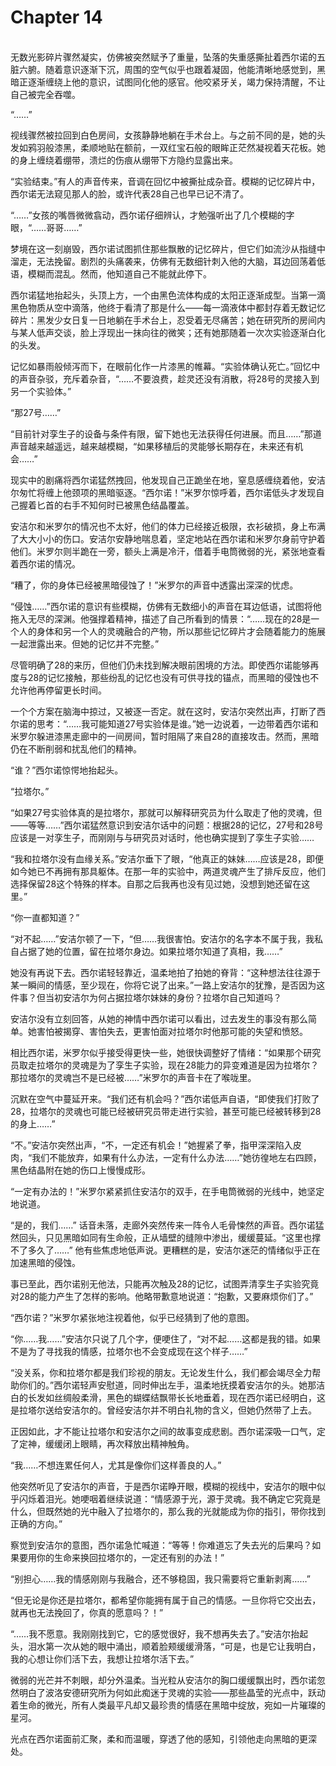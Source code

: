 # Chapter 14

<br>
无数光影碎片骤然凝实，仿佛被突然赋予了重量，坠落的失重感撕扯着西尔诺的五脏六腑。随着意识逐渐下沉，周围的空气似乎也跟着凝固，他能清晰地感觉到，黑暗正逐渐缠绕上他的意识，试图同化他的感官。他咬紧牙关，竭力保持清醒，不让自己被完全吞噬。

“……”

视线骤然被拉回到白色房间，女孩静静地躺在手术台上。与之前不同的是，她的头发如鸦羽般漆黑，柔顺地贴在额前，一双红宝石般的眼眸正茫然凝视着天花板。她的身上缠绕着绷带，溃烂的伤痕从绷带下方隐约显露出来。

“实验结束。”有人的声音传来，音调在回忆中被撕扯成杂音。模糊的记忆碎片中，西尔诺无法窥见那人的脸，或许代表28自己也早已记不清了。

“……”女孩的嘴唇微微翕动，西尔诺仔细辨认，才勉强听出了几个模糊的字眼，“……哥哥……”

梦境在这一刻崩毁，西尔诺试图抓住那些飘散的记忆碎片，但它们如流沙从指缝中溜走，无法挽留。剧烈的头痛袭来，仿佛有无数细针刺入他的大脑，耳边回荡着低语，模糊而混乱。然而，他知道自己不能就此停下。

西尔诺猛地抬起头，头顶上方，一个由黑色流体构成的太阳正逐渐成型。当第一滴黑色物质从空中滴落，他终于看清了那是什么——每一滴液体中都封存着无数记忆碎片：黑发少女日复一日地躺在手术台上，忍受着无尽痛苦；她在研究所的房间内与某人低声交谈，脸上浮现出一抹向往的微笑；还有她那随着一次次实验逐渐白化的头发。

记忆如暴雨般倾泻而下，在眼前化作一片漆黑的帷幕。“实验体确认死亡。”回忆中的声音杂驳，充斥着杂音，“……不要浪费，趁灵还没有消散，将28号的灵接入到另一个实验体。”

“那27号……”

“目前针对孪生子的设备与条件有限，留下她也无法获得任何进展。而且……”那道声音越来越遥远，越来越模糊，“如果移植后的灵能够长期存在，未来还有机会……”

现实中的剧痛将西尔诺猛然拽回，他发现自己正跪坐在地，窒息感缠绕着他，安洁尔匆忙将缠上他颈项的黑暗驱逐。“西尔诺！”米罗尔惊呼着，西尔诺低头才发现自己握着匕首的右手不知何时已被黑色结晶覆盖。

安洁尔和米罗尔的情况也不太好，他们的体力已经接近极限，衣衫破损，身上布满了大大小小的伤口。安洁尔安静地喘息着，坚定地站在西尔诺和米罗尔身前守护着他们。米罗尔则半跪在一旁，额头上满是冷汗，借着手电筒微弱的光，紧张地查看着西尔诺的情况。

“糟了，你的身体已经被黑暗侵蚀了！”米罗尔的声音中透露出深深的忧虑。

“侵蚀……”西尔诺的意识有些模糊，仿佛有无数细小的声音在耳边低语，试图将他拖入无尽的深渊。他强撑着精神，描述了自己所看到的情景：“……现在的28是一个人的身体和另一个人的灵魂融合的产物，所以那些记忆碎片才会随着能力的施展一起泄露出来。但她的记忆并不完整。”

尽管明确了28的来历，但他们仍未找到解决眼前困境的方法。即使西尔诺能够再度与28的记忆接触，那些纷乱的记忆也没有可供寻找的锚点，而黑暗的侵蚀也不允许他再停留更长时间。

一个个方案在脑海中掠过，又被逐一否定。就在这时，安洁尔突然出声，打断了西尔诺的思考：“……我可能知道27号实验体是谁。”她一边说着，一边带着西尔诺和米罗尔躲进漆黑走廊中的一间房间，暂时阻隔了来自28的直接攻击。然而，黑暗仍在不断削弱和扰乱他们的精神。

“谁？”西尔诺惊愕地抬起头。

“拉塔尔。”

“如果27号实验体真的是拉塔尔，那就可以解释研究员为什么取走了他的灵魂，但——等等……”西尔诺猛然意识到安洁尔话中的问题：根据28的记忆，27号和28号应该是一对孪生子，而刚刚与与研究员对话时，他也确实提到了孪生子实验……

“我和拉塔尔没有血缘关系。”安洁尔垂下了眼，“他真正的妹妹……应该是28，即便如今她已不再拥有那具躯体。在那一年的实验中，两道灵魂产生了排斥反应，他们选择保留28这个特殊的样本。自那之后我再也没有见过她，没想到她还留在这里。”

“你一直都知道？”

“对不起……”安洁尔顿了一下，“但……我很害怕。安洁尔的名字本不属于我，我私自占据了她的位置，留在拉塔尔身边。如果拉塔尔知道了真相，我……”

她没有再说下去。西尔诺轻轻靠近，温柔地拍了拍她的脊背：“这种想法往往源于某一瞬间的情感，至少现在，你将它说了出来。”一路上安洁尔的犹豫，是否因为这件事？但当初安洁尔为何占据拉塔尔妹妹的身份？拉塔尔自己知道吗？

安洁尔没有立刻回答，从她的神情中西尔诺可以看出，过去发生的事没有那么简单。她害怕被揭穿、害怕失去，更害怕面对拉塔尔时他那可能的失望和愤怒。

相比西尔诺，米罗尔似乎接受得更快一些，她很快调整好了情绪：“如果那个研究员取走拉塔尔的灵魂是为了孪生子实验，现在28能力的异变难道是因为拉塔尔？那拉塔尔的灵魂岂不是已经被……”米罗尔的声音卡在了喉咙里。

沉默在空气中蔓延开来。“我们还有机会吗？”西尔诺低声自语，“即使我们打败了28，拉塔尔的灵魂也可能已经被研究员带走进行实验，甚至可能已经被转移到28的身上……”

“不。”安洁尔突然出声，“不，一定还有机会！”她握紧了拳，指甲深深陷入皮肉，“我们不能放弃，如果有什么办法，一定有什么办法……”她彷徨地左右四顾，黑色结晶附在她的伤口上慢慢成形。

“一定有办法的！”米罗尔紧紧抓住安洁尔的双手，在手电筒微弱的光线中，她坚定地说道。

“是的，我们……” 话音未落，走廊外突然传来一阵令人毛骨悚然的声音。西尔诺猛然回头，只见黑暗如同有生命般，正从墙壁的缝隙中渗出，缓缓蔓延。“这里也撑不了多久了……” 他有些焦虑地低声说。更糟糕的是，安洁尔迷茫的情绪似乎正在加速黑暗的侵蚀。

事已至此，西尔诺别无他法，只能再次触及28的记忆，试图弄清孪生子实验究竟对28的能力产生了怎样的影响。他略带歉意地说道：“抱歉，又要麻烦你们了。”

“西尔诺？”米罗尔紧张地注视着他，似乎已经猜到了他的意图。

“你……我……”安洁尔只说了几个字，便哽住了，“对不起……这都是我的错。如果不是为了寻找我的情感，拉塔尔也不会变成现在这个样子……”

“没关系，你和拉塔尔都是我们珍视的朋友。无论发生什么，我们都会竭尽全力帮助你们的。”西尔诺轻声安慰道，同时伸出左手，温柔地抚摸着安洁尔的头。她那洁白的长发如丝绸般柔滑，黑色的蝴蝶结飘带长长地垂着，现在西尔诺已经明白，这是拉塔尔送给安洁尔的。曾经安洁尔并不明白礼物的含义，但她仍然带了上去。

正因如此，才不能让拉塔尔和安洁尔之间的故事变成悲剧。西尔诺深吸一口气，定了定神，缓缓闭上眼睛，再次释放出精神触角。

“我……不想连累任何人，尤其是像你们这样善良的人。”

他突然听见了安洁尔的声音，于是西尔诺睁开眼，模糊的视线中，安洁尔的眼中似乎闪烁着泪光。她哽咽着继续说道：“情感源于光，源于灵魂。我不确定它究竟是什么，但既然她的光中融入了拉塔尔的，那么我的光就能成为你的指引，带你找到正确的方向。”

察觉到安洁尔的意图，西尔诺急忙喊道：“等等！你难道忘了失去光的后果吗？如果要用你的生命来换回拉塔尔的，一定还有别的办法！”

“别担心……我的情感刚刚与我融合，还不够稳固，我只需要将它重新剥离……”

“但无论是你还是拉塔尔，都希望你能拥有属于自己的情感。一旦你将它交出去，就再也无法挽回了，你真的愿意吗？！”

“……我不愿意。我刚刚找到它，它的感觉很好，我不想再失去了。”安洁尔抬起头，泪水第一次从她的眼中涌出，顺着脸颊缓缓滑落，“可是，也是它让我明白，我的心想让你们活下去，我想让拉塔尔活下去。”

微弱的光芒并不刺眼，却分外温柔。当光粒从安洁尔的胸口缓缓飘出时，西尔诺忽然明白了波洛安德研究所为何如此痴迷于灵魂的实验——那些晶莹的光点中，跃动着生命的微光，所有人类最平凡却又最珍贵的情感在黑暗中绽放，宛如一片璀璨的星河。

光点在西尔诺面前汇聚，柔和而温暖，穿透了他的感知，引领他走向黑暗的更深处。
